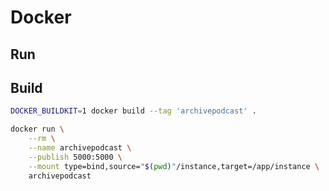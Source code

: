 # Docker

## Run

## Build

```bash
DOCKER_BUILDKIT=1 docker build --tag 'archivepodcast' .
```

```bash
docker run \
    --rm \
    --name archivepodcast \
    --publish 5000:5000 \
    --mount type=bind,source="$(pwd)"/instance,target=/app/instance \
    archivepodcast
```
